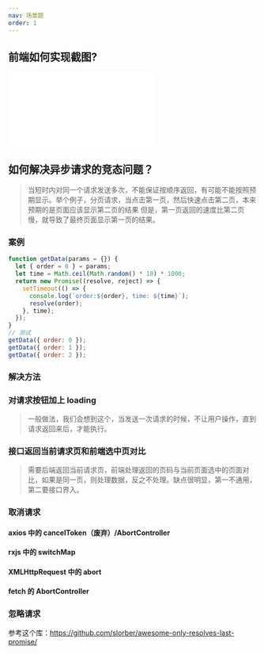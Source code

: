```yaml
---
nav: 场景题
order: 1
---
```


## 前端如何实现截图?

<embed src="@articles/前端如何实现截图.md"></embed>

## 如何解决异步请求的竞态问题？

> 当短时内对同一个请求发送多次，不能保证按顺序返回，有可能不能按照预期显示。举个例子，分页请求，当点击第一页，然后快速点击第二页，本来预期的是页面应该显示第二页的结果
> 但是，第一页返回的速度比第二页慢，就导致了最终页面显示第一页的结果。

### 案例

```javascript
function getData(params = {}) {
  let { order = 0 } = params;
  let time = Math.ceil(Math.random() * 10) * 1000;
  return new Promise((resolve, reject) => {
    setTimeout(() => {
      console.log(`order:${order}, time: ${time}`);
      resolve(order);
    }, time);
  });
}
// 测试
getData({ order: 0 });
getData({ order: 1 });
getData({ order: 2 });
```

### 解决方法

### 对请求按钮加上 loading

> 一般做法，我们会想到这个，当发送一次请求的时候，不让用户操作，直到请求返回来后，才能执行。

### 接口返回当前请求页和前端选中页对比

> 需要后端返回当前请求页，前端处理返回的页码与当前页面选中的页面对比，如果是同一页，则处理数据，反之不处理。缺点很明显，第一不通用，第二要接口界入。

### 取消请求

#### axios 中的 cancelToken（废弃）/AbortController

#### rxjs 中的 switchMap

#### XMLHttpRequest 中的 abort

#### fetch 的 AbortController

### 忽略请求

参考这个库：https://github.com/slorber/awesome-only-resolves-last-promise/
